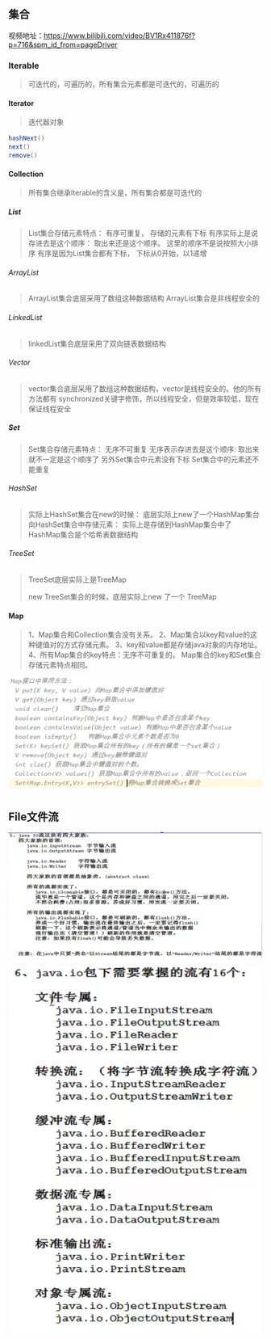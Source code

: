 ## 集合

视频地址：https://www.bilibili.com/video/BV1Rx411876f?p=716&spm_id_from=pageDriver

### Iterable

> 可迭代的，可遍历的，所有集合元素都是可迭代的，可遍历的

#### Iterator

> 迭代器对象

```java
hashNext()
next()
remove()
```



#### Collection

> 所有集合继承Iterable的含义是，所有集合都是可迭代的



##### List

>List集合存储元素特点：
>有序可重复，
>存储的元素有下标
>有序实际上是说存进去是这个顺序：
>取出来还是这个顺序。
>这里的顺序不是说按照大小排序
>有序是因为List集合都有下标，
>下标从0开始，以1递增

###### ArrayList

> ArrayList集合底层采用了数组这种数据结构
> ArrayList集合是非线程安全的

###### LinkedList

> linkedList集合底层采用了双向链表数据结构

###### Vector

> vector集合底层采用了数组这种数据结构，vector是线程安全的。他的所有方法都有 synchronized关键字修饰，所以线程安全，但是效率较低，现在保证线程安全



##### Set

>Set集合存储元素特点：
>无序不可重复
>无序表示存进去是这个顺序:
>取出来就不一定是这个顺序了
>另外Set集合中元素没有下标
>Set集合中的元素还不能重复

###### HashSet

> 实际上HashSet集合在new的时候：
> 底层实际上new了一个HashMap集台
> 向HashSet集合中存储元素：
> 实际上是存储到HashMap集合中了
> HashMap集合是个哈希表数据结构

###### TreeSet

> TreeSet底层实际上是TreeMap
>
> new TreeSet集合的时候，底层实际上new 了一个 TreeMap

#### Map

> 1、Map集合和Collection集合没有关系。
> 2、Map集合以key和value的这种键值对的方式存储元素。
> 3、key和value都是存储java对象的内存地址。
> 4、所有Map集合的key特点：无序不可重复的。
> Map集合的key和Set集合存储元素特点相同。

![image-20220522134511501](JavaSE.assets/image-20220522134511501.png)

## File文件流

![image-20220522200317265](JavaSE.assets/image-20220522200317265.png)

![image-20220522200615838](JavaSE.assets/image-20220522200615838.png)